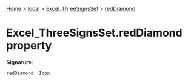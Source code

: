 [Home](./index) &gt; [local](local.md) &gt; [Excel\_ThreeSignsSet](local.excel_threesignsset.md) &gt; [redDiamond](local.excel_threesignsset.reddiamond.md)

# Excel\_ThreeSignsSet.redDiamond property


**Signature:**
```javascript
redDiamond: Icon
```
